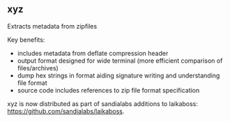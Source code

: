 ## xyz ##

Extracts metadata from zipfiles

Key benefits:
- includes metadata from deflate compression header
- output format designed for wide terminal (more efficient comparison of files/archives)
- dump hex strings in format aiding signature writing and understanding file format
- source code includes references to zip file format specification

xyz is now distributed as part of sandialabs additions to laikaboss: https://github.com/sandialabs/laikaboss.
